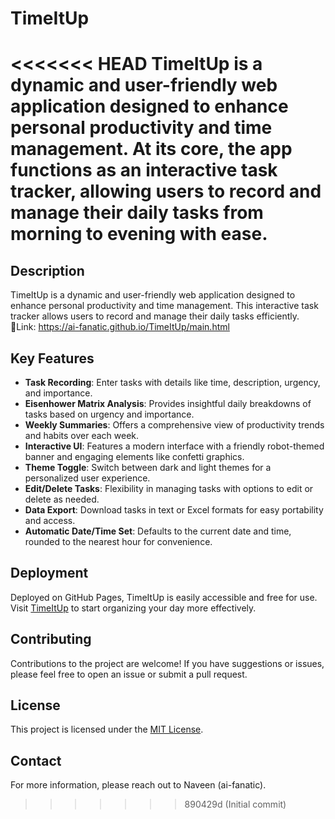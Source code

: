 # TimeItUp
<<<<<<< HEAD
TimeItUp is a dynamic and user-friendly web application designed to enhance personal productivity and time management. At its core, the app functions as an interactive task tracker, allowing users to record and manage their daily tasks from morning to evening with ease.
=======

## Description
TimeItUp is a dynamic and user-friendly web application designed to enhance personal productivity and time management. This interactive task tracker allows users to record and manage their daily tasks efficiently.
🔗Link: https://ai-fanatic.github.io/TimeItUp/main.html
## Key Features

- **Task Recording**: Enter tasks with details like time, description, urgency, and importance.
- **Eisenhower Matrix Analysis**: Provides insightful daily breakdowns of tasks based on urgency and importance.
- **Weekly Summaries**: Offers a comprehensive view of productivity trends and habits over each week.
- **Interactive UI**: Features a modern interface with a friendly robot-themed banner and engaging elements like confetti graphics.
- **Theme Toggle**: Switch between dark and light themes for a personalized user experience.
- **Edit/Delete Tasks**: Flexibility in managing tasks with options to edit or delete as needed.
- **Data Export**: Download tasks in text or Excel formats for easy portability and access.
- **Automatic Date/Time Set**: Defaults to the current date and time, rounded to the nearest hour for convenience.

## Deployment
Deployed on GitHub Pages, TimeItUp is easily accessible and free for use. Visit [TimeItUp](https://ai-fanatic.github.io/TimeItUp/main.html) to start organizing your day more effectively.

## Contributing
Contributions to the project are welcome! If you have suggestions or issues, please feel free to open an issue or submit a pull request.

## License
This project is licensed under the [MIT License](LICENSE).

## Contact
For more information, please reach out to Naveen (ai-fanatic).

>>>>>>> 890429d (Initial commit)
